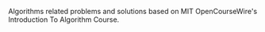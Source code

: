 Algorithms related problems and solutions based on MIT OpenCourseWire's Introduction To Algorithm Course.
